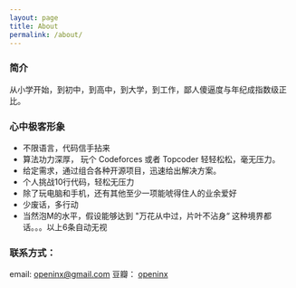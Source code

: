 ```yaml
---
layout: page
title: About
permalink: /about/
---
```


### 简介

从小学开始，到初中，到高中，到大学，到工作，鄙人傻逼度与年纪成指数级正比。

### 心中极客形象

* 不限语言，代码信手拈来
* 算法功力深厚， 玩个 Codeforces 或者 Topcoder 轻轻松松，毫无压力。
* 给定需求，通过组合各种开源项目，迅速给出解决方案。 
* 个人挑战10行代码，轻松无压力
* 除了玩电脑和手机，还有其他至少一项能唬得住人的业余爱好
* 少废话，多行动
* 当然泡M的水平，假设能够达到 "万花从中过，片叶不沾身“ 这种境界都话。。。以上6条自动无视


### 联系方式： 

email:  openinx@gmail.com
豆瓣： [openinx](http://www.douban.com/people/68306838/)

